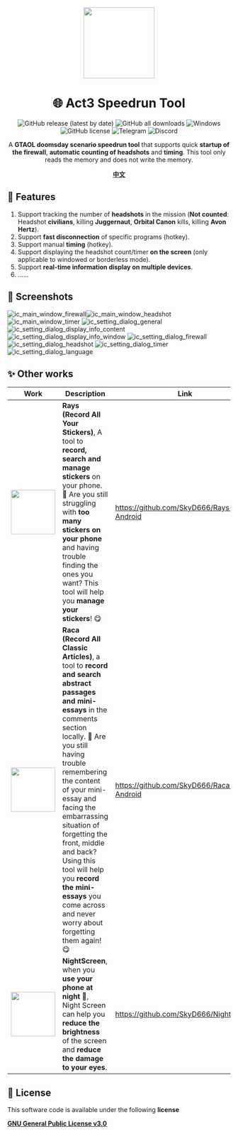 <div align="center">
    <div>
        <img src="image/ico.png" style="height: 160px"/>
    </div>
    <h1>🌐 Act3 Speedrun Tool</h1>
    <p>
        <a href="https://github.com/SkyD666/AutoFirewall/releases/latest" style="text-decoration:none">
            <img src="https://img.shields.io/github/v/release/SkyD666/AutoFirewall?display_name=release&style=for-the-badge" alt="GitHub release (latest by date)"/>
        </a>
        <a href="https://github.com/SkyD666/AutoFirewall/releases/latest" style="text-decoration:none" >
            <img src="https://img.shields.io/github/downloads/SkyD666/AutoFirewall/total?style=for-the-badge" alt="GitHub all downloads"/>
        </a>
        <a href="https://doc.qt.io/qt-6/supported-platforms.html" style="text-decoration:none" >
            <img src="https://img.shields.io/badge/Windows 10+-blue?style=for-the-badge&logo=windows&logoColor=white" alt="Windows"/>
        </a>
        <a href="https://github.com/SkyD666/AutoFirewall/blob/master/LICENSE" style="text-decoration:none" >
            <img src="https://img.shields.io/github/license/SkyD666/AutoFirewall?style=for-the-badge" alt="GitHub license"/>
        </a>
        <a href="https://t.me/SkyD666Chat" style="text-decoration:none" >
            <img src="https://img.shields.io/badge/Telegram-2CA5E0?logo=telegram&logoColor=white&style=for-the-badge" alt="Telegram"/>
        </a>
        <a href="https://discord.gg/pEWEjeJTa3" style="text-decoration:none" >
            <img src="https://img.shields.io/discord/982522006819991622?color=5865F2&label=Discord&logo=discord&logoColor=white&style=for-the-badge" alt="Discord"/>
        </a>
    </p>
    <p>
        A <b>GTAOL doomsday scenario speedrun tool</b> that supports quick <b>startup of the firewall</b>, <b>automatic counting of headshots</b> and <b>timing</b>. This tool only reads the memory and does not write the memory.
    </p>
    <p>
        <b><a href="doc/README/README-zh-rCN.md">中文</a></b>
    </p>
</div>



## 🎉 Features

1. Support tracking the number of **headshots** in the mission (**Not counted**: Headshot **civilians**, killing **Juggernaut**, **Orbital Canon** kills, killing **Avon Hertz**).
2. Support **fast disconnection** of specific programs (hotkey).
3. Support manual **timing** (hotkey).
4. Support displaying the headshot count/timer **on the screen** (only applicable to windowed or borderless mode).
5. Support **real-time information display on multiple devices**.
6. ......

## 🤩 Screenshots

![ic_main_window_firewall](image/en/ic_main_window_firewall.png)![ic_main_window_headshot](image/en/ic_main_window_headshot.png)![ic_main_window_timer](image/en/ic_main_window_timer.png)
![ic_setting_dialog_general](image/en/ic_setting_dialog_general.png)
![ic_setting_dialog_display_info_content](image/en/ic_setting_dialog_display_info_content.png)
![ic_setting_dialog_display_info_window](image/en/ic_setting_dialog_display_info_window.png)
![ic_setting_dialog_firewall](image/en/ic_setting_dialog_firewall.png)
![ic_setting_dialog_headshot](image/en/ic_setting_dialog_headshot.png)
![ic_setting_dialog_timer](image/en/ic_setting_dialog_timer.png)
![ic_setting_dialog_language](image/en/ic_setting_dialog_language.png)

## ✨ Other works

<table>
<thead>
  <tr>
    <th>Work</th>
    <th>Description</th>
    <th>Link</th>
  </tr>
</thead>
<tbody>
  <tr>
    <td><img src="image/Rays.svg" style="height: 100px"/></td>
    <td><b>Rays (Record All Your Stickers)</b>, A tool to <b>record, search and manage stickers</b> on your phone. 🥰 Are you still struggling with <b>too many stickers on your phone</b> and having trouble finding the ones you want? This tool will help you <b>manage your stickers</b>! 😋</td>
    <td><a href="https://github.com/SkyD666/Rays-Android">https://github.com/SkyD666/Rays-Android</a></td>
  </tr>
  <tr>
    <td><img src="image/Raca.svg" style="height: 100px"/></td>
    <td><b>Raca (Record All Classic Articles)</b>, a tool to <b>record and search abstract passages and mini-essays</b> in the comments section locally. 🤗 Are you still having trouble remembering the content of your mini-essay and facing the embarrassing situation of forgetting the front, middle and back? Using this tool will help you <b>record the mini-essays</b> you come across and never worry about forgetting them again! 😋</td>
    <td><a href="https://github.com/SkyD666/Raca-Android">https://github.com/SkyD666/Raca-Android</a></td>
  </tr>
  <tr>
    <td><img src="image/NightScreen.svg" style="height: 100px"/></td>
    <td><b>NightScreen</b>, when you <b>use your phone at night</b> 🌙, Night Screen can help you <b>reduce the brightness</b> of the screen and <b>reduce the damage to your eyes</b>.</td>
    <td><a href="https://github.com/SkyD666/NightScreen">https://github.com/SkyD666/NightScreen</a></td>
  </tr>
</tbody>
</table>

## 📃 License

This software code is available under the following **license**

[**GNU General Public License v3.0**](LICENSE)
